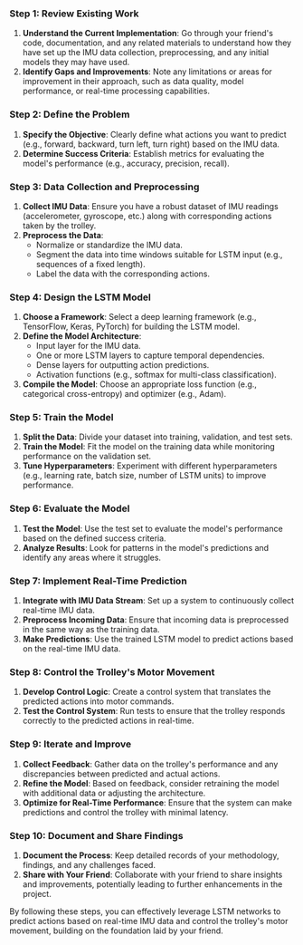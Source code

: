 ### Step 1: Review Existing Work
1. **Understand the Current Implementation**: Go through your friend's code, documentation, and any related materials to understand how they have set up the IMU data collection, preprocessing, and any initial models they may have used.
2. **Identify Gaps and Improvements**: Note any limitations or areas for improvement in their approach, such as data quality, model performance, or real-time processing capabilities.

### Step 2: Define the Problem
1. **Specify the Objective**: Clearly define what actions you want to predict (e.g., forward, backward, turn left, turn right) based on the IMU data.
2. **Determine Success Criteria**: Establish metrics for evaluating the model's performance (e.g., accuracy, precision, recall).

### Step 3: Data Collection and Preprocessing
1. **Collect IMU Data**: Ensure you have a robust dataset of IMU readings (accelerometer, gyroscope, etc.) along with corresponding actions taken by the trolley.
2. **Preprocess the Data**:
   - Normalize or standardize the IMU data.
   - Segment the data into time windows suitable for LSTM input (e.g., sequences of a fixed length).
   - Label the data with the corresponding actions.

### Step 4: Design the LSTM Model
1. **Choose a Framework**: Select a deep learning framework (e.g., TensorFlow, Keras, PyTorch) for building the LSTM model.
2. **Define the Model Architecture**:
   - Input layer for the IMU data.
   - One or more LSTM layers to capture temporal dependencies.
   - Dense layers for outputting action predictions.
   - Activation functions (e.g., softmax for multi-class classification).
3. **Compile the Model**: Choose an appropriate loss function (e.g., categorical cross-entropy) and optimizer (e.g., Adam).

### Step 5: Train the Model
1. **Split the Data**: Divide your dataset into training, validation, and test sets.
2. **Train the Model**: Fit the model on the training data while monitoring performance on the validation set.
3. **Tune Hyperparameters**: Experiment with different hyperparameters (e.g., learning rate, batch size, number of LSTM units) to improve performance.

### Step 6: Evaluate the Model
1. **Test the Model**: Use the test set to evaluate the model's performance based on the defined success criteria.
2. **Analyze Results**: Look for patterns in the model's predictions and identify any areas where it struggles.

### Step 7: Implement Real-Time Prediction
1. **Integrate with IMU Data Stream**: Set up a system to continuously collect real-time IMU data.
2. **Preprocess Incoming Data**: Ensure that incoming data is preprocessed in the same way as the training data.
3. **Make Predictions**: Use the trained LSTM model to predict actions based on the real-time IMU data.

### Step 8: Control the Trolley's Motor Movement
1. **Develop Control Logic**: Create a control system that translates the predicted actions into motor commands.
2. **Test the Control System**: Run tests to ensure that the trolley responds correctly to the predicted actions in real-time.

### Step 9: Iterate and Improve
1. **Collect Feedback**: Gather data on the trolley's performance and any discrepancies between predicted and actual actions.
2. **Refine the Model**: Based on feedback, consider retraining the model with additional data or adjusting the architecture.
3. **Optimize for Real-Time Performance**: Ensure that the system can make predictions and control the trolley with minimal latency.

### Step 10: Document and Share Findings
1. **Document the Process**: Keep detailed records of your methodology, findings, and any challenges faced.
2. **Share with Your Friend**: Collaborate with your friend to share insights and improvements, potentially leading to further enhancements in the project.

By following these steps, you can effectively leverage LSTM networks to predict actions based on real-time IMU data and control the trolley's motor movement, building on the foundation laid by your friend.